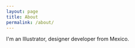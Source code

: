 ```yaml
---
layout: page
title: About
permalink: /about/
---
```


I'm an Illustrator, designer developer from Mexico.
